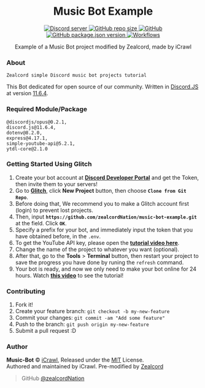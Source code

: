 <h1 align="center">Music Bot Example</h1>
<p align="center">
    <a href="https://zealcord.xyz/discord/">
        <img alt="Discord server" src="https://discordapp.com/api/guilds/332877090003091456/embed.png">
    </a>
    <a href="#">
        <img alt="GitHub repo size" src="https://img.shields.io/github/repo-size/zealcordNation/music-bot-example.svg">
    </a>
    <a href='https://github.com/zealcordNation/music-bot-example/blob/master/LICENSE.md'>
        <img alt="GitHub" src="https://img.shields.io/github/license/zealcordNation/music-bot-example.svg">
    </a>
    <a href='https://github.com/zealcordNation/music-bot-example/blob/master/package.json'>
        <img alt="GitHub package.json version"
            src="https://img.shields.io/github/package-json/v/zealcordNation/music-bot-example.svg">
    </a>
    <a href='https://github.com/zealcordNation/music-bot-example/workflows/'>
        <img alt="Workflows" src="https://github.com/zealcordNation/music-bot-example/workflows/Node.js%20CI/badge.svg">
    </a>
</p>
<p align="center"> Example of a Music Bot project modified by Zealcord, made by iCrawl</p>

### About
```
Zealcord simple Discord music bot projects tutorial
```
This Bot dedicated for open source of our community. Written in [Discord.JS](https://discord.js.org/#/) at version [11.6.4](https://discord.js.org/#/docs/main/stable/general/welcome).

### Required Module/Package
```
@discordjs/opus@0.2.1,
discord.js@11.6.4,
dotenv@8.2.0,
express@4.17.1,
simple-youtube-api@5.2.1,
ytdl-core@2.1.0
```

### Getting Started Using Glitch

1.  Create your bot account at **[Discord Developer Portal](https://discordapp.com/developers)** and get the Token, then invite them to your servers!
2.  Go to **[Glitch](https://glitch.com)**, click **New Project** button, then choose **`Clone from Git Repo`**.
3.  Before doing that, We recommend you to make a Glitch account first (login) to prevent lost projects.
4.  Then, input **`https://github.com/zealcordNation/music-bot-example.git`** at the field. Click **`OK`**.
5.  Specify a prefix for your bot, and immediately input the token that you have obtained before, in the `.env`.
6.  To get the YouTube API key, please open the **[tutorial video here](https://youtu.be/3jZ5vnv-LZc?t=7)**.
7.  Change the name of the project to whatever you want (optional).
8.  After that, go to the **Tools** > **Terminal** button, then restart your project to save the progress you have done by runing the `refresh` command.
9.  Your bot is ready, and now we only need to make your bot online for 24 hours. Watch **[this video](https://youtu.be/-5ptk-Klfcw?t=69)** to see the tutorial!

### Contributing

1.  Fork it!
2.  Create your feature branch: `git checkout -b my-new-feature`
3.  Commit your changes: `git commit -am "Add some feature"`
4.  Push to the branch: `git push origin my-new-feature`
5.  Submit a pull request :D

### Author

**Music-Bot** © [iCrawl](https://github.com/iCrawl), Released under the [MIT](https://github.com/zealcordNation/music-bot-example/blob/master/LICENSE.md) License.<br>
Authored and maintained by iCrawl. Pre-modified by [Zealcord](https://github.com/zealcordNation)

> GitHub [@zealcordNation](https://github.com/zealcordNation)